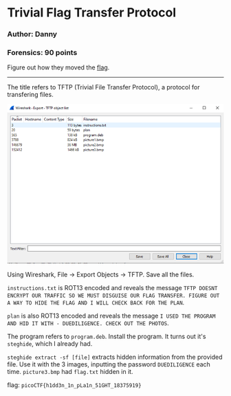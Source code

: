 # Trivial Flag Transfer Protocol
### Author: Danny
### Forensics: 90 points

Figure out how they moved the [flag](tftp.pcapng).

---

The title refers to TFTP (Trivial File Transfer Protocol), a protocol for transfering files.

![](/Images/tftp.PNG)

Using Wireshark, File -> Export Objects -> TFTP. Save all the files.

`instructions.txt` is ROT13 encoded and reveals the message `TFTP DOESNT ENCRYPT OUR TRAFFIC SO WE MUST DISGUISE OUR FLAG TRANSFER. FIGURE OUT A WAY TO HIDE THE FLAG AND I WILL CHECK BACK FOR THE PLAN`.

`plan` is also ROT13 encoded and reveals the message `I USED THE PROGRAM AND HID IT WITH - DUEDILIGENCE. CHECK OUT THE PHOTOS`.

The program refers to `program.deb`. Install the program. It turns out it's `steghide`, which I already had.

`steghide extract -sf [file]` extracts hidden information from the provided file. Use it with the 3 images, inputting the password `DUEDILIGENCE` each time. `picture3.bmp` had `flag.txt` hidden in it.

flag: `picoCTF{h1dd3n_1n_pLa1n_51GHT_18375919}`
